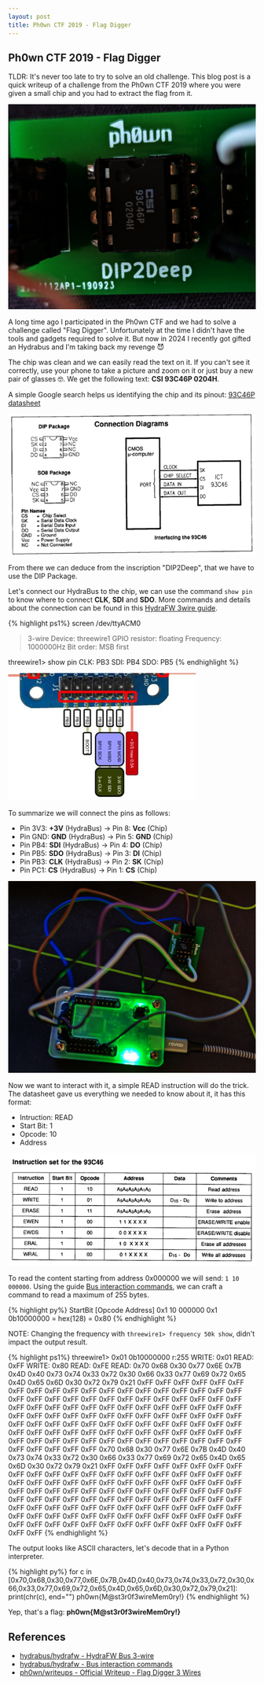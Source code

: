 ```yaml
---
layout: post
title: Ph0wn CTF 2019 - Flag Digger
---
```


## Ph0wn CTF 2019 - Flag Digger

TLDR: It's never too late to try to solve an old challenge. This blog post is a quick writeup of a challenge from the Ph0wn CTF 2019 where you were given a small chip and you had to extract the flag from it.

![](/images/Ph0wn/ph0wn_chip_dip2deep_min.jpg)

<!--more-->

A long time ago I participated in the Ph0wn CTF and we had to solve a challenge called "Flag Digger".
Unfortunately at the time I didn't have the tools and gadgets required to solve it.
But now in 2024 I recently got gifted an Hydrabus and I'm taking back my revenge 😈 

The chip was clean and we can easily read the text on it. If you can't see it correctly, use your phone to take a picture and zoom on it or just buy a new pair of glasses 🤓. We get the following text: **CSI 93C46P 0204H**.

A simple Google search helps us identifying the chip and its pinout: [93C46P datasheet](https://pdf1.alldatasheet.com/datasheet-pdf/view/1715855/ETC/93C46P.html)

![](/images/Ph0wn/datasheet-93C46P-pinout.png)

From there we can deduce from the inscription "DIP2Deep", that we have to use the DIP Package.

Let's connect our HydraBus to the chip, we can use the command `show pin` to know where to connect **CLK**, **SDI** and **SDO**. More commands and details about the connection can be found in this [HydraFW 3wire guide](https://github.com/hydrabus/hydrafw/wiki/HydraFW-3wire-guide).

{% highlight ps1%}
screen /dev/ttyACM0

> 3-wire
Device: threewire1
GPIO resistor: floating
Frequency: 1000000Hz
Bit order: MSB first

threewire1> show pin 
CLK: PB3
SDI: PB4
SDO: PB5
{% endhighlight %}

![](/images/Ph0wn/hydrabus-pinout.png)

To summarize we will connect the pins as follows:

* Pin 3V3: **+3V** (HydraBus)  -> Pin 8: **Vcc** (Chip)
* Pin GND: **GND** (HydraBus) -> Pin 5: **GND** (Chip)
* Pin PB4: **SDI** (HydraBus) -> Pin 4: **DO** (Chip)
* Pin PB5: **SDO** (HydraBus) -> Pin 3: **DI** (Chip)
* Pin PB3: **CLK** (HydraBus) -> Pin 2: **SK** (Chip)
* Pin PC1: **CS**  (HydraBus) -> Pin 1: **CS** (Chip)


![](/images/Ph0wn/ph0wn_solve_dip2deep_min.jpg)

Now we want to interact with it, a simple READ instruction will do the trick. The datasheet gave us everything we needed to know about it, it has this format:

* Intruction: READ
* Start Bit: 1
* Opcode: 10
* Address

![](/images/Ph0wn/datasheet-93C46P-read-instruction.png)

To read the content starting from address 0x000000 we will send: `1 10 000000`. Using the guide [Bus interaction commands](https://github.com/hydrabus/hydrafw/wiki/Bus-interaction-commands), we can craft a command to read a maximum of 255 bytes.    

{% highlight py%}
StartBit [Opcode Address]
0x1      10      000000
0x1      0b10000000 = hex(128) = 0x80
{% endhighlight %}

NOTE: Changing the frequency with `threewire1> frequency 50k show`, didn't impact the output result.

{% highlight ps1%}
threewire1> 0x01 0b10000000 r:255
WRITE: 0x01 READ: 0xFF
WRITE: 0x80 READ: 0xFE
READ: 0x70 0x68 0x30 0x77 0x6E 0x7B 0x4D 0x40 0x73 0x74 0x33 0x72 0x30 0x66 0x33 0x77 0x69 0x72 0x65 0x4D 0x65 0x6D 0x30 0x72 0x79 0x21 0xFF 0xFF 0xFF 0xFF 0xFF 0xFF 0xFF 0xFF 0xFF 0xFF 0xFF 0xFF 0xFF 0xFF 0xFF 0xFF 0xFF 0xFF 0xFF 0xFF 0xFF 0xFF 0xFF 0xFF 0xFF 0xFF 0xFF 0xFF 0xFF 0xFF 0xFF 0xFF 0xFF 0xFF 0xFF 0xFF 0xFF 0xFF 0xFF 0xFF 0xFF 0xFF 0xFF 0xFF 0xFF 0xFF 0xFF 0xFF 0xFF 0xFF 0xFF 0xFF 0xFF 0xFF 0xFF 0xFF 0xFF 0xFF 0xFF 0xFF 0xFF 0xFF 0xFF 0xFF 0xFF 0xFF 0xFF 0xFF 0xFF 0xFF 0xFF 0xFF 0xFF 0xFF 0xFF 0xFF 0xFF 0xFF 0xFF 0xFF 0xFF 0xFF 0xFF 0xFF 0xFF 0xFF 0xFF 0xFF 0xFF 0xFF 0xFF 0xFF 0xFF 0xFF 0xFF 0xFF 0xFF 0xFF 0xFF 0xFF 0xFF 0xFF 0x70 0x68 0x30 0x77 0x6E 0x7B 0x4D 0x40 0x73 0x74 0x33 0x72 0x30 0x66 0x33 0x77 0x69 0x72 0x65 0x4D 0x65 0x6D 0x30 0x72 0x79 0x21 0xFF 0xFF 0xFF 0xFF 0xFF 0xFF 0xFF 0xFF 0xFF 0xFF 0xFF 0xFF 0xFF 0xFF 0xFF 0xFF 0xFF 0xFF 0xFF 0xFF 0xFF 0xFF 0xFF 0xFF 0xFF 0xFF 0xFF 0xFF 0xFF 0xFF 0xFF 0xFF 0xFF 0xFF 0xFF 0xFF 0xFF 0xFF 0xFF 0xFF 0xFF 0xFF 0xFF 0xFF 0xFF 0xFF 0xFF 0xFF 0xFF 0xFF 0xFF 0xFF 0xFF 0xFF 0xFF 0xFF 0xFF 0xFF 0xFF 0xFF 0xFF 0xFF 0xFF 0xFF 0xFF 0xFF 0xFF 0xFF 0xFF 0xFF 0xFF 0xFF 0xFF 0xFF 0xFF 0xFF 0xFF 0xFF 0xFF 0xFF 0xFF 0xFF 0xFF 0xFF 0xFF 0xFF 0xFF 0xFF 0xFF 0xFF 0xFF 0xFF 0xFF 0xFF 0xFF 0xFF 0xFF 0xFF 0xFF 0xFF 0xFF
{% endhighlight %}

The output looks like ASCII characters, let's decode that in a Python interpreter.

{% highlight py%}
for c in [0x70,0x68,0x30,0x77,0x6E,0x7B,0x4D,0x40,0x73,0x74,0x33,0x72,0x30,0x66,0x33,0x77,0x69,0x72,0x65,0x4D,0x65,0x6D,0x30,0x72,0x79,0x21]: print(chr(c), end="")
ph0wn{M@st3r0f3wireMem0ry!}
{% endhighlight %}

Yep, that's a flag: **ph0wn{M@st3r0f3wireMem0ry!}**


## References

* [hydrabus/hydrafw - HydraFW Bus 3-wire](https://github.com/hydrabus/hydrafw/wiki/HydraFW-3wire-guide)
* [hydrabus/hydrafw - Bus interaction commands](https://github.com/hydrabus/hydrafw/wiki/Bus-interaction-commands)
* [ph0wn/writeups - Official Writeup - Flag Digger 3 Wires](https://github.com/ph0wn/writeups/blob/master/2019/hardware/flagdigger.md)